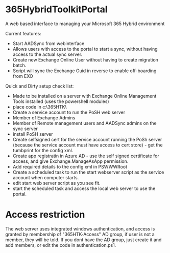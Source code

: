 # 365HybridToolkitPortal
A web based interface to managing your Microsoft 365 Hybrid environment

Current features:
- Start AADSync from webinterface
 - Allows users with access to the portal to start a sync, without having access to the actual sync server.
- Create new Exchange Online User without having to create migration batch.
 - Script will sync the Exchange Guid in reverse to enable off-boarding from EXO

Quick and Dirty setup check list:
- Made to be installed on a server with Exchange Online Management Tools installed (uses the powershell modules)
- place code in c:\365HTK\
- Create a service account to run the PoSH web server
 - Member of Exchange Admins
 - Member of Remote management users and AADSync admins on the sync server
- install PoSH server
- Create selfsigned cert for the service account running the PoSh server (because the service account must have access to cert store) - get the tumbprint for the config xml.
- Create app registratin in Azure AD - use the self signed certificate for access, and give Exchange.ManageAsApp permission.
- Add required details to the config xml in PSWWWRoot
- Create a scheduled task to run the start webserver script as the service account when computer starts.
- edit start web server script as you see fit.
- start the scheduled task and access the local web server to use the portal.

# Access restriction
The web server uses integrated windows authentication, and access is granted by membership of "365HTK-Access" AD group, if user is not a member, they will be told.
If you dont have the AD group, just create it and add members, or edit the code in authentication.ps1.

